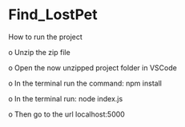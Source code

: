 # Find_LostPet
How to run the project

o Unzip the zip file

o Open the now unzipped project folder in VSCode

o In the terminal run the command: npm install

o In the terminal run: node index.js

o Then go to the url localhost:5000 

